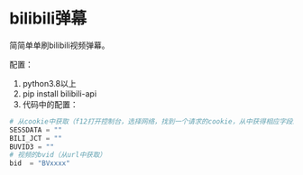 # bilibili弹幕

简简单单刷bilibili视频弹幕。

配置：
1. python3.8以上
2. pip install bilibili-api
3. 代码中的配置：
```python
# 从cookie中获取（f12打开控制台，选择网络，找到一个请求的cookie，从中获得相应字段即可）
SESSDATA = ""
BILI_JCT = ""
BUVID3 = ""
# 视频的bvid（从url中获取）
bid  = "BVxxxx"
```
